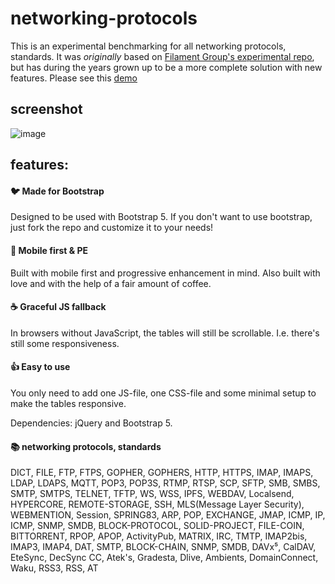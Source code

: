 # networking-protocols
This is an experimental benchmarking for all networking protocols, standards. It was *originally* based on [Filament Group's experimental repo](https://github.com/filamentgroup/RWD-Table-Patterns), []() but has during the years grown up to be a more complete solution with new features. Please see this [demo](https://eantho.github.io/networking-protocols)

## screenshot
![image](https://user-images.githubusercontent.com/125943841/220423094-d829aca6-328a-4b60-b48c-c28a9ee89202.png)

## features:

#### :bird: Made for Bootstrap
Designed to be used with Bootstrap 5. If you don't want to use bootstrap, just fork the repo and customize it to your needs!

#### :iphone: Mobile first & PE
Built with mobile first and progressive enhancement in mind. Also built with love and with the help of a fair amount of coffee.

#### :coffee: Graceful JS fallback
In browsers without JavaScript, the tables will still be scrollable. I.e. there's still some responsiveness.

#### :thumbsup: Easy to use
You only need to add one JS-file, one CSS-file and some minimal setup to make the tables responsive.

Dependencies: jQuery and Bootstrap 5.

#### 📚 networking protocols, standards
DICT, FILE, FTP, FTPS, GOPHER, GOPHERS, HTTP, HTTPS, IMAP, IMAPS, LDAP, LDAPS, MQTT, POP3, POP3S, RTMP, RTSP, SCP, SFTP, SMB, SMBS, SMTP, SMTPS, TELNET, TFTP, WS, WSS, IPFS, WEBDAV, Localsend, HYPERCORE, REMOTE-STORAGE, SSH, MLS(Message Layer Security), WEBMENTION, Session, SPRING83, ARP, POP, EXCHANGE, JMAP, ICMP, IP, ICMP, SNMP, SMDB, BLOCK-PROTOCOL, SOLID-PROJECT, FILE-COIN, BITTORRENT, RPOP, APOP, ActivityPub, MATRIX, IRC, TMTP, IMAP2bis, IMAP3, IMAP4, DAT, SMTP, BLOCK-CHAIN, SNMP, SMDB, DAVx⁵, CalDAV, EteSync, DecSync CC, Atek's, Gradesta, Dlive, Ambients, DomainConnect, Waku, RSS3, RSS, AT

